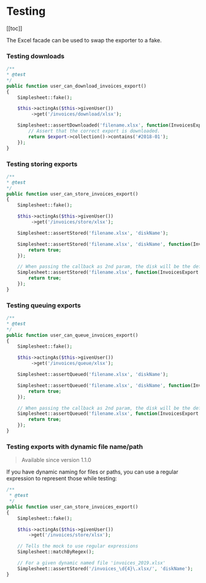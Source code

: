 # Testing

[[toc]]

The Excel facade can be used to swap the exporter to a fake.

### Testing downloads

```php
/**
* @test
*/
public function user_can_download_invoices_export()
{
    Simplesheet::fake();

    $this->actingAs($this->givenUser())
         ->get('/invoices/download/xlsx');

    Simplesheet::assertDownloaded('filename.xlsx', function(InvoicesExport $export) {
        // Assert that the correct export is downloaded.
        return $export->collection()->contains('#2018-01');
    });
}
```

### Testing storing exports

```php
/**
* @test
*/
public function user_can_store_invoices_export()
{
    Simplesheet::fake();

    $this->actingAs($this->givenUser())
         ->get('/invoices/store/xlsx');

    Simplesheet::assertStored('filename.xlsx', 'diskName');

    Simplesheet::assertStored('filename.xlsx', 'diskName', function(InvoicesExport $export) {
        return true;
    });

    // When passing the callback as 2nd param, the disk will be the default disk.
    Simplesheet::assertStored('filename.xlsx', function(InvoicesExport $export) {
        return true;
    });
}
```

### Testing queuing exports

```php
/**
* @test
*/
public function user_can_queue_invoices_export()
{
    Simplesheet::fake();

    $this->actingAs($this->givenUser())
         ->get('/invoices/queue/xlsx');

    Simplesheet::assertQueued('filename.xlsx', 'diskName');

    Simplesheet::assertQueued('filename.xlsx', 'diskName', function(InvoicesExport $export) {
        return true;
    });

    // When passing the callback as 2nd param, the disk will be the default disk.
    Simplesheet::assertQueued('filename.xlsx', function(InvoicesExport $export) {
        return true;
    });
}
```

### Testing exports with dynamic file name/path

> Available since version 1.1.0

If you have dynamic naming for files or paths, you can use a regular expression to represent those while testing:

```php
/**
 * @test
 */
public function user_can_store_invoices_export()
{
    Simplesheet::fake();

    $this->actingAs($this->givenUser())
        ->get('/invoices/store/xlsx');

    // Tells the mock to use regular expressions
    Simplesheet::matchByRegex();

    // For a given dynamic named file 'invoices_2019.xlsx'
    Simplesheet::assertStored('/invoices_\d{4}\.xlsx/', 'diskName');
}
```
